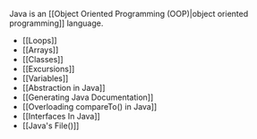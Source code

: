 Java is an [[Object Oriented Programming (OOP)|object oriented programming]] language. 

- [[Loops]]
- [[Arrays]]
- [[Classes]]
- [[Excursions]]
- [[Variables]]
- [[Abstraction in Java]]
- [[Generating Java Documentation]]
- [[Overloading compareTo() in Java]]
- [[Interfaces In Java]]
- [[Java's File()]]
